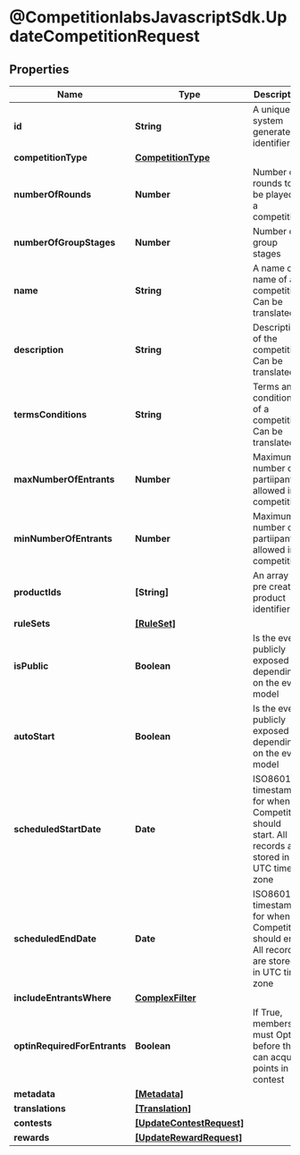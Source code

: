 # @CompetitionlabsJavascriptSdk.UpdateCompetitionRequest

## Properties

Name | Type | Description | Notes
------------ | ------------- | ------------- | -------------
**id** | **String** | A unique system generated identifier | 
**competitionType** | [**CompetitionType**](docs/CompetitionType.md) |  | [optional] 
**numberOfRounds** | **Number** | Number of rounds to be played in a competition | [optional] [default to 1]
**numberOfGroupStages** | **Number** | Number of group stages | [optional] 
**name** | **String** | A name or a name of a competition. Can be translated | [optional] 
**description** | **String** | Description of the competition. Can be translated | [optional] 
**termsConditions** | **String** | Terms and conditions of a competition. Can be translated | [optional] 
**maxNumberOfEntrants** | **Number** | Maximum number of partiipants allowed in a competition | [optional] 
**minNumberOfEntrants** | **Number** | Maximum number of partiipants allowed in a competition | [optional] 
**productIds** | **[String]** | An array of pre created product identifiers | [optional] 
**ruleSets** | [**[RuleSet]**](docs/RuleSet.md) |  | [optional] 
**isPublic** | **Boolean** | Is the event publicly exposed depending on the event model | [optional] [default to true]
**autoStart** | **Boolean** | Is the event publicly exposed depending on the event model | [optional] [default to true]
**scheduledStartDate** | **Date** | ISO8601 timestamp for when a Competition should start. All records are stored in UTC time zone | [optional] 
**scheduledEndDate** | **Date** | ISO8601 timestamp for when a Competition should end. All records are stored in UTC time zone | [optional] 
**includeEntrantsWhere** | [**ComplexFilter**](docs/ComplexFilter.md) |  | [optional] 
**optinRequiredForEntrants** | **Boolean** | If True, members must Opt in before they can acquire points in the contest | [optional] [default to false]
**metadata** | [**[Metadata]**](docs/Metadata.md) |  | [optional] 
**translations** | [**[Translation]**](docs/Translation.md) |  | [optional] 
**contests** | [**[UpdateContestRequest]**](docs/UpdateContestRequest.md) |  | [optional] 
**rewards** | [**[UpdateRewardRequest]**](docs/UpdateRewardRequest.md) |  | [optional] 


